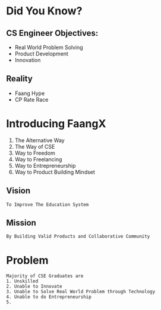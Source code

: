 # Did You Know?
## CS Engineer Objectives:
- Real World Problem Solving 
- Product Development 
- Innovation
## Reality 
- Faang Hype
- CP Rate Race


# Introducing FaangX 
1. The Alternative Way 
2. The Way of CSE
3. Way to Freedom 
4. Way to Freelancing 
5. Way to Entrepreneurship 
6. Way to Product Building Mindset 

## Vision 
	To Improve The Education System 
## Mission 
	By Building Valid Products and Collaborative Community

# Problem
	Majority of CSE Graduates are 
	1. Unskilled 
	2. Unable to Innovate 
	3. Unable to Solve Real World Problem through Technology 
	4. Unable to do Entrepreneurship 
	5. 